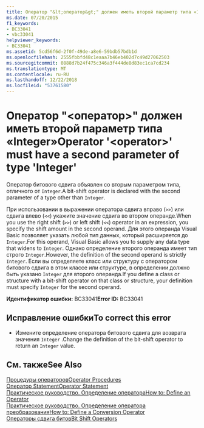 ```yaml
---
title: Оператор "&lt;оператор&gt;" должен иметь второй параметр типа «Integer»
ms.date: 07/20/2015
f1_keywords:
- BC33041
- vbc33041
helpviewer_keywords:
- BC33041
ms.assetid: 5cd56f6d-2f0f-49de-a8e6-59bdb57bdb1d
ms.openlocfilehash: 2555fbbfd48c1eaaa7b46eb402d7c49d27062503
ms.sourcegitcommit: 0888d7b24f475c346a3f444de8d83ec1ca7cd234
ms.translationtype: MT
ms.contentlocale: ru-RU
ms.lasthandoff: 12/22/2018
ms.locfileid: "53761580"
---
```

# <a name="operator-ltoperatorgt-must-have-a-second-parameter-of-type-integer"></a><span data-ttu-id="1a5bc-102">Оператор "&lt;оператор&gt;" должен иметь второй параметр типа «Integer»</span><span class="sxs-lookup"><span data-stu-id="1a5bc-102">Operator '&lt;operator&gt;' must have a second parameter of type 'Integer'</span></span>
<span data-ttu-id="1a5bc-103">Оператор битового сдвига объявлен со вторым параметром типа, отличного от `Integer`.</span><span class="sxs-lookup"><span data-stu-id="1a5bc-103">A bit-shift operator is declared with the second parameter of a type other than `Integer`.</span></span>  
  
 <span data-ttu-id="1a5bc-104">При использовании в выражении оператора сдвига вправо (`>>`) или сдвига влево (`<<`) укажите значение сдвига во втором операнде.</span><span class="sxs-lookup"><span data-stu-id="1a5bc-104">When you use the right shift (`>>`) or left shift (`<<`) operator in an expression, you specify the shift amount in the second operand.</span></span> <span data-ttu-id="1a5bc-105">Для этого операнда Visual Basic позволяет указать любой тип данных, который расширяется до `Integer`.</span><span class="sxs-lookup"><span data-stu-id="1a5bc-105">For this operand, Visual Basic allows you to supply any data type that widens to `Integer`.</span></span> <span data-ttu-id="1a5bc-106">Однако определение второго операнда имеет тип строго `Integer`.</span><span class="sxs-lookup"><span data-stu-id="1a5bc-106">However, the definition of the second operand is strictly `Integer`.</span></span> <span data-ttu-id="1a5bc-107">Если вы определяете класс или структуру с оператором битового сдвига в этом классе или структуре, в определении должно быть указано `Integer` для второго операнда.</span><span class="sxs-lookup"><span data-stu-id="1a5bc-107">If you define a class or structure with a bit-shift operator on that class or structure, your definition must specify `Integer` for the second operand.</span></span>  
  
 <span data-ttu-id="1a5bc-108">**Идентификатор ошибки:** BC33041</span><span class="sxs-lookup"><span data-stu-id="1a5bc-108">**Error ID:** BC33041</span></span>  
  
## <a name="to-correct-this-error"></a><span data-ttu-id="1a5bc-109">Исправление ошибки</span><span class="sxs-lookup"><span data-stu-id="1a5bc-109">To correct this error</span></span>  
  
-   <span data-ttu-id="1a5bc-110">Измените определение оператора битового сдвига для возврата значения `Integer` .</span><span class="sxs-lookup"><span data-stu-id="1a5bc-110">Change the definition of the bit-shift operator to return an `Integer` value.</span></span>  
  
## <a name="see-also"></a><span data-ttu-id="1a5bc-111">См. также</span><span class="sxs-lookup"><span data-stu-id="1a5bc-111">See Also</span></span>  
 [<span data-ttu-id="1a5bc-112">Процедуры операторов</span><span class="sxs-lookup"><span data-stu-id="1a5bc-112">Operator Procedures</span></span>](../../visual-basic/programming-guide/language-features/procedures/operator-procedures.md)  
 [<span data-ttu-id="1a5bc-113">Оператор Statement</span><span class="sxs-lookup"><span data-stu-id="1a5bc-113">Operator Statement</span></span>](../../visual-basic/language-reference/statements/operator-statement.md)  
 [<span data-ttu-id="1a5bc-114">Практическое руководство. Определение оператора</span><span class="sxs-lookup"><span data-stu-id="1a5bc-114">How to: Define an Operator</span></span>](../../visual-basic/programming-guide/language-features/procedures/how-to-define-an-operator.md)  
 [<span data-ttu-id="1a5bc-115">Практическое руководство. Определение оператора преобразования</span><span class="sxs-lookup"><span data-stu-id="1a5bc-115">How to: Define a Conversion Operator</span></span>](../../visual-basic/programming-guide/language-features/procedures/how-to-define-a-conversion-operator.md)  
 [<span data-ttu-id="1a5bc-116">Операторы сдвига битов</span><span class="sxs-lookup"><span data-stu-id="1a5bc-116">Bit Shift Operators</span></span>](../../visual-basic/language-reference/operators/bit-shift-operators.md)
